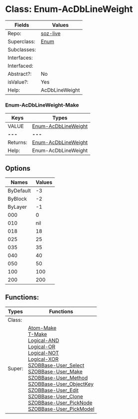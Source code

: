 
# Class:	Enum-AcDbLineWeight

| Fields | Values |
| --------- | --------- |
| Repo: | [soz-live](/repos/soz-live.html) |
| Superclass: | [Enum](Enum.html) |
| Subclasses: |  |
| Interfaces: |  |
| Interfaced: |  |
| Abstract?: | No |
| isValue?: | Yes |
| Help: | AcDbLineWeight |

### Enum-AcDbLineWeight-Make

| Keys | Types |
| --------- | --------- |
| VALUE | [Enum-AcDbLineWeight](Enum-AcDbLineWeight.html) |
| **---** | **---** |
| Returns: | [Enum-AcDbLineWeight](Enum-AcDbLineWeight.html) |
| Help: | Enum-AcDbLineWeight |


## Options

| Names | Values |
| --------- | --------- |
| ByDefault | -3 |
| ByBlock | -2 |
| ByLayer | -1 |
| 000 | 0 |
| 010 | nil |
| 018 | 18 |
| 025 | 25 |
| 035 | 35 |
| 040 | 40 |
| 050 | 50 |
| 100 | 100 |
| 200 | 200 |

## Functions:

| Types | Functions |
| --------- | --------- |
| Class: |  |
| Super: | [Atom-Make](Atom.html) <br> [T-Make](T.html) <br> [Logical-AND](Logical.html) <br> [Logical-OR](Logical.html) <br> [Logical-NOT](Logical.html) <br> [Logical-XOR](Logical.html) <br> [SZOBBase-User_Select](SZOBBase.html) <br> [SZOBBase-User_Make](SZOBBase.html) <br> [SZOBBase-User_Method](SZOBBase.html) <br> [SZOBBase-User_ObjectKey](SZOBBase.html) <br> [SZOBBase-User_Edit](SZOBBase.html) <br> [SZOBBase-User_Clone](SZOBBase.html) <br> [SZOBBase-User_PickNode](SZOBBase.html) <br> [SZOBBase-User_PickModel](SZOBBase.html) |


